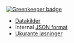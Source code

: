 [![Greenkeeper badge](https://badges.greenkeeper.io/Artsdatabanken/kverna.svg)](https://greenkeeper.io/)

* [Datakilder](kildedata/README.md)
* Internal [JSON format](doc/JSON.md)
* [Ukurante løsninger](doc/UKURANT.md)
